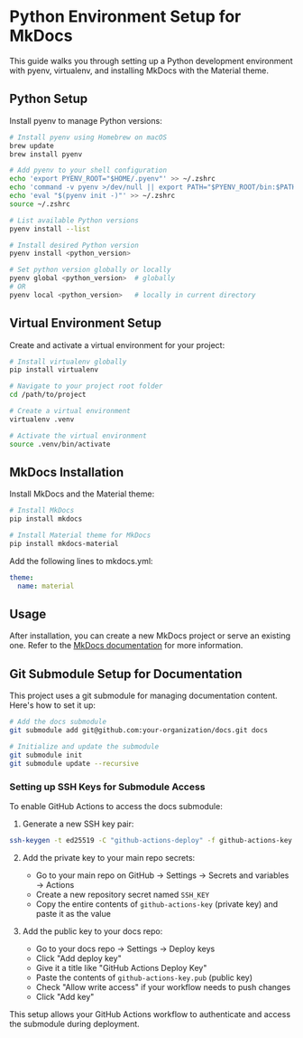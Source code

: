 # Python Environment Setup for MkDocs

This guide walks you through setting up a Python development environment with pyenv, virtualenv, and installing MkDocs with the Material theme.

## Python Setup

Install pyenv to manage Python versions:

```bash
# Install pyenv using Homebrew on macOS
brew update
brew install pyenv

# Add pyenv to your shell configuration
echo 'export PYENV_ROOT="$HOME/.pyenv"' >> ~/.zshrc
echo 'command -v pyenv >/dev/null || export PATH="$PYENV_ROOT/bin:$PATH"' >> ~/.zshrc
echo 'eval "$(pyenv init -)"' >> ~/.zshrc
source ~/.zshrc

# List available Python versions
pyenv install --list

# Install desired Python version
pyenv install <python_version>

# Set python version globally or locally
pyenv global <python_version>  # globally
# OR
pyenv local <python_version>   # locally in current directory
```

## Virtual Environment Setup

Create and activate a virtual environment for your project:

```bash
# Install virtualenv globally
pip install virtualenv

# Navigate to your project root folder
cd /path/to/project

# Create a virtual environment
virtualenv .venv

# Activate the virtual environment
source .venv/bin/activate
```

## MkDocs Installation

Install MkDocs and the Material theme:

```bash
# Install MkDocs
pip install mkdocs

# Install Material theme for MkDocs
pip install mkdocs-material
```

Add the following lines to mkdocs.yml:
```yaml
theme:
  name: material
```

## Usage

After installation, you can create a new MkDocs project or serve an existing one. Refer to the [MkDocs documentation](https://www.mkdocs.org/) for more information.

## Git Submodule Setup for Documentation

This project uses a git submodule for managing documentation content. Here's how to set it up:

```bash
# Add the docs submodule
git submodule add git@github.com:your-organization/docs.git docs

# Initialize and update the submodule
git submodule init
git submodule update --recursive
```

### Setting up SSH Keys for Submodule Access

To enable GitHub Actions to access the docs submodule:

1. Generate a new SSH key pair:
```bash
ssh-keygen -t ed25519 -C "github-actions-deploy" -f github-actions-key
```

2. Add the private key to your main repo secrets:
   - Go to your main repo on GitHub → Settings → Secrets and variables → Actions
   - Create a new repository secret named `SSH_KEY`
   - Copy the entire contents of `github-actions-key` (private key) and paste it as the value

3. Add the public key to your docs repo:
   - Go to your docs repo → Settings → Deploy keys
   - Click "Add deploy key"
   - Give it a title like "GitHub Actions Deploy Key"
   - Paste the contents of `github-actions-key.pub` (public key)
   - Check "Allow write access" if your workflow needs to push changes
   - Click "Add key"

This setup allows your GitHub Actions workflow to authenticate and access the submodule during deployment.

